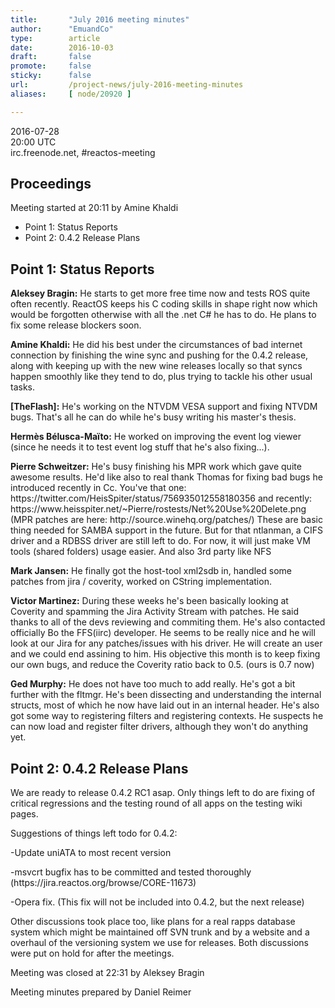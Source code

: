 ```yaml
---
title:       "July 2016 meeting minutes"
author:      "EmuandCo"
type:        article
date:        2016-10-03
draft:       false
promote:     false
sticky:      false
url:         /project-news/july-2016-meeting-minutes
aliases:     [ node/20920 ]

---
```


<p>2016-07-28<br />
	20:00 UTC<br />
	irc.freenode.net, #reactos-meeting</p>
<h2>Proceedings</h2>
<p>Meeting started at 20:11 by Amine Khaldi</p>
<ul>
    <li>Point 1: Status Reports</li>
    <li>Point 2: 0.4.2 Release Plans</li>
</ul>

<h2>Point 1: Status Reports</h2>

<p><b>Aleksey Bragin:</b> He starts to get more free time now and tests ROS quite often recently. ReactOS keeps his C coding skills in shape right now which would be forgotten otherwise with all the .net C# he has to do. He plans to fix some release blockers soon.</p>

<p><b>Amine Khaldi:</b> He did his best under the circumstances of bad internet connection by finishing the wine sync and pushing for the 0.4.2 release, along with keeping up with the new wine releases locally so that syncs happen smoothly like they tend to do, plus trying to tackle his other usual tasks.</p>

<p><b>[TheFlash]:</b> He's working on the NTVDM VESA support and fixing NTVDM bugs. That's all he can do while he's busy writing his master's thesis.</p>

<p><b>Hermès Bélusca-Maïto:</b> He worked on improving the event log viewer (since he needs it to test event log stuff that he's also fixing...).</p>

<p><b>Pierre Schweitzer:</b> He's busy finishing his MPR work which gave quite awesome results. He'd like also to real thank Thomas for fixing bad bugs he introduced recently in Cc. You've that one: https://twitter.com/HeisSpiter/status/756935012558180356 and recently: https://www.heisspiter.net/~Pierre/rostests/Net%20Use%20Delete.png (MPR patches are here: http://source.winehq.org/patches/) These are basic thing needed for SAMBA support in the future. But for that ntlanman, a CIFS driver and a RDBSS driver are still left to do. For now, it will just make VM tools (shared folders) usage easier. And also 3rd party like NFS</p>

<p><b>Mark Jansen:</b> He finally got the host-tool xml2sdb in, handled some patches from jira / coverity, worked on CString implementation.</p>

<p><b>Victor Martinez:</b> During these weeks he's been basically looking at Coverity and spamming the Jira Activity Stream with patches. He said thanks to all of the devs reviewing and commiting them. He's also contacted officially Bo the FFS(iirc) developer. He seems to be really nice and he will look at our Jira for any patches/issues with his driver. He will create an user and we could end assining to him. His objective this month is to keep fixing our own bugs, and reduce the Coverity ratio back to 0.5. (ours is 0.7 now)</p>

<p><b>Ged Murphy:</b> He does not have too much to add really. He's got a bit further with the fltmgr. He's been dissecting and understanding the internal structs, most of which he now have laid out in an internal header. He's also got some way to registering filters and registering contexts. He suspects he can now load and register filter drivers, although they won't do anything yet.</p>

<h2>Point 2: 0.4.2 Release Plans</h2>

<p>We are ready to release 0.4.2 RC1 asap. Only things left to do are fixing of critical regressions and the testing round of all apps on the testing wiki pages.</p>
<p>Suggestions of things left todo for 0.4.2:</p>
<p>-Update uniATA to most recent version</p>
<p>-msvcrt bugfix has to be committed and tested thoroughly (https://jira.reactos.org/browse/CORE-11673)</p>
<p>-Opera fix. (This fix will not be included into 0.4.2, but the next release)</p>

<p>Other discussions took place too, like plans for a real rapps database system which might be maintained off SVN trunk and by a website and a overhaul of the versioning system we use for releases. Both discussions were put on
hold for after the meetings.</p>

<p>Meeting was closed at 22:31 by Aleksey Bragin</p>
<p>Meeting minutes prepared by Daniel Reimer</p>
